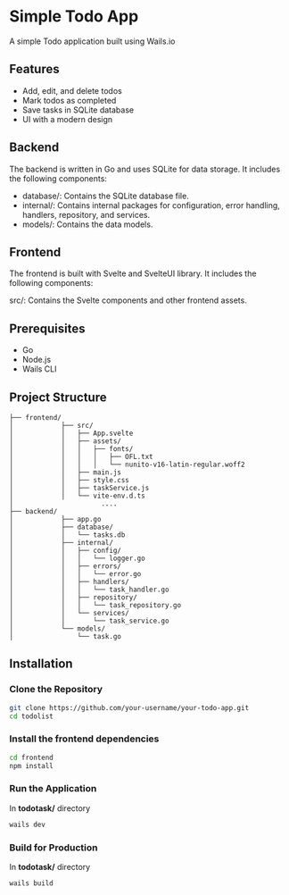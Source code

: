 # Simple Todo App 

A simple Todo application built using Wails.io

## Features
- Add, edit, and delete todos
- Mark todos as completed
- Save tasks in SQLite database
- UI with a modern design

## Backend
The backend is written in Go and uses SQLite for data storage. It includes the following components:

- database/: Contains the SQLite database file.
- internal/: Contains internal packages for configuration, error handling, handlers, repository, and services.
- models/: Contains the data models.

## Frontend
The frontend is built with Svelte and SvelteUI library. It includes the following components:

src/: Contains the Svelte components and other frontend assets.


## Prerequisites
- Go
- Node.js
- Wails CLI

## Project Structure
```
├── frontend/
│            ├── src/
│            │   ├── App.svelte
│            │   ├── assets/
│            │   │   ├── fonts/
│            │   │   │   ├── OFL.txt
│            │   │   │   └── nunito-v16-latin-regular.woff2
│            │   ├── main.js
│            │   ├── style.css
│            │   ├── taskService.js
│            │   └── vite-env.d.ts       
│                      ....
├── backend/
│            ├── app.go
│            ├── database/
│            │   └── tasks.db
│            ├── internal/
│            │   ├── config/
│            │   │   └── logger.go
│            │   ├── errors/
│            │   │   └── error.go
│            │   ├── handlers/
│            │   │   └── task_handler.go
│            │   ├── repository/
│            │   │   └── task_repository.go
│            │   └── services/
│            │       └── task_service.go
│            └── models/
│                └── task.go

```
## Installation

### Clone the Repository
```sh
git clone https://github.com/your-username/your-todo-app.git
cd todolist
```
### Install the frontend dependencies
```sh
cd frontend
npm install
```

### Run the Application
In **todotask/** directory
```sh
wails dev
```

### Build for Production
In **todotask/** directory
```sh
wails build
```
